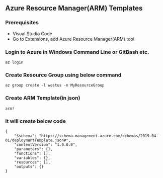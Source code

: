 ## Azure Resource Manager(ARM) Templates

### Prerequisites
- Visual Studio Code
- Go to Extensions, add Azure Resource Manager(ARM) tool

### Login to Azure in Windows Command Line or GitBash etc.
```
az login
```
### Create Resource Group using below command

```
az group create -l westus -n MyResourceGroup
```
### Create ARM Template(in json)
```
arm!
```
### It will create below code
```
{
    "$schema": "https://schema.management.azure.com/schemas/2019-04-01/deploymentTemplate.json#",
    "contentVersion": "1.0.0.0",
    "parameters": {},
    "functions": [],
    "variables": {},
    "resources": [],
    "outputs": {}
}

```
